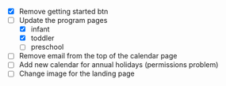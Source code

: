 - [X] Remove getting started btn
- [ ] Update the program pages
  - [X] infant
  - [X] toddler
  - [ ] preschool
- [ ] Remove email from the top of the calendar page
- [ ] Add new calendar for annual holidays (permissions problem)
- [ ] Change image for the landing page
